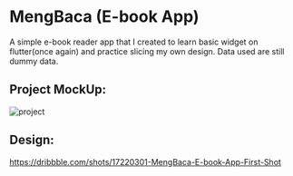 # MengBaca (E-book App)

A simple e-book reader app that I created to learn basic widget on flutter(once again) and practice slicing my own design.  Data used are still dummy data.

## Project MockUp:
 <img src="https://raw.githubusercontent.com/blitzkz23/mengbaca-e-book-flutter/main/images/MengBaca MockUp.png" alt="project"/> </img>
 
 ## Design:
 https://dribbble.com/shots/17220301-MengBaca-E-book-App-First-Shot
